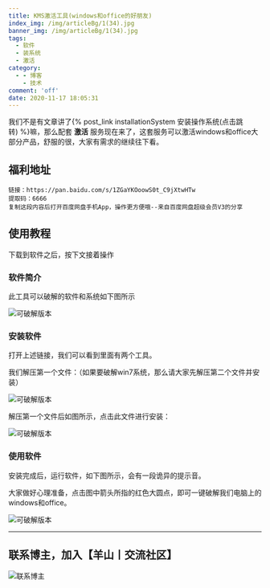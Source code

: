 ```yaml
---
title: KMS激活工具(windows和office的好朋友)
index_img: /img/articleBg/1(34).jpg
banner_img: /img/articleBg/1(34).jpg
tags:
  - 软件
  - 装系统
  - 激活
category:
  - - 博客
    - 技术
comment: 'off'
date: 2020-11-17 18:05:31
---
```


我们不是有文章讲了{% post_link installationSystem 安装操作系统(点击跳转) %}嘛，那么配套 **激活** 服务现在来了，这套服务可以激活windows和office大部分产品，舒服的很，大家有需求的继续往下看。

## 福利地址

```
链接：https://pan.baidu.com/s/1ZGaYKOoowS0t_C9jXtwHTw 
提取码：6666 
复制这段内容后打开百度网盘手机App，操作更方便哦--来自百度网盘超级会员V3的分享
```

## 使用教程

下载到软件之后，按下文接着操作

### 软件简介

此工具可以破解的软件和系统如下图所示

![可破解版本](./KMS/1.png)

### 安装软件

打开上述链接，我们可以看到里面有两个工具。

我们解压第一个文件：（如果要破解win7系统，那么请大家先解压第二个文件并安装）

![可破解版本](./KMS/2.png)

解压第一个文件后如图所示，点击此文件进行安装：

![可破解版本](./KMS/3.png)

### 使用软件

安装完成后，运行软件，如下图所示，会有一段诡异的提示音。

大家做好心理准备，点击图中箭头所指的红色大圆点，即可一键破解我们电脑上的windows和office。

![可破解版本](./KMS/4.png)

---

## 联系博主，加入【羊山丨交流社区】
![联系博主](/img/icon/wechatFindMe.png)